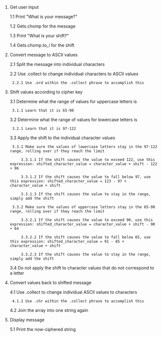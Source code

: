 1. Get user input

    1.1 Print "What is your message?"

    1.2 Gets.chomp for the message

    1.3 Print "What is your shift?"

    1.4 Gets.chomp.to_i for the shift

2. Convert message to ASCII values

    2.1 Split the message into individual characters

    2.2 Use .collect to change individual characters to ASCII values

        2.2.1 Use .ord within the .collect phrase to accomplish this

3. Shift values according to cipher key

    3.1 Determine what the range of values for uppercase letters is

        3.1.1 Learn that it is 65-90

    3.2 Determine what the range of values for lowercase letters is

        3.2.1 Learn that it is 97-122

    3.3 Apply the shift to the individual character values

        3.3.1 Make sure the values of lowercase letters stay in the 97-122 range, rolling over if they reach the limit

            3.3.1.1 If the shift causes the value to exceed 122, use this expression: shifted_character_value = character_value + shift - 122 + 96

            3.3.1.2 If the shift causes the value to fall below 97, use this expression: shifted_character_value = 123 - 97 + character_value + shift

            3.3.1.3 If the shift causes the value to stay in the range, simply add the shift

        3.3.2 Make sure the values of uppercase letters stay in the 65-90 range, rolling over if they reach the limit

            3.3.2.1 If the shift causes the value to exceed 90, use this expression: shifted_character_value = character_value + shift - 90 + 64

            3.3.2.2 If the shift causes the value to fall below 65, use this expression: shifted_character_value = 91 - 65 + character_value + shift

            3.3.2.3 If the shift causes the value to stay in the range, simply add the shift

    3.4 Do not apply the shift to character values that do not correspond to a letter

4. Convert values back to shifted message

    4.1 Use .collect to change individual ASCII values to characters

        4.1.1 Use .chr within the .collect phrase to accomplish this

    4.2 Join the array into one string again

5. Display message

    5.1 Print the now-ciphered string
